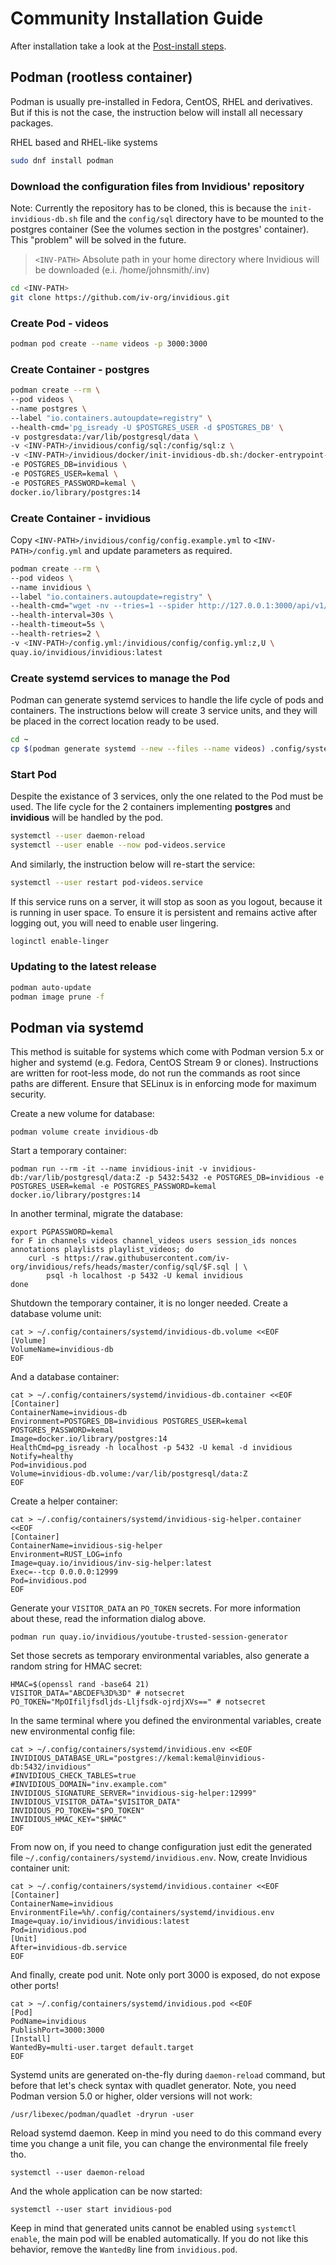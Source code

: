# Community Installation Guide

After installation take a look at the [Post-install steps](installation.md#post-install-configuration).

## Podman (rootless container)

Podman is usually pre-installed in Fedora, CentOS, RHEL and derivatives. But if this is not the case, the instruction below will install all necessary packages.

RHEL based and RHEL-like systems
```bash
sudo dnf install podman
```

### Download the configuration files from Invidious' repository

Note: Currently the repository has to be cloned, this is because the `init-invidious-db.sh` file and the `config/sql` directory have to be mounted to the postgres container (See the volumes section in the postgres' container). This "problem" will be solved in the future.
> `<INV-PATH>` Absolute path in your home directory where Invidious will be downloaded (e.i. /home/johnsmith/.inv)

```bash
cd <INV-PATH>
git clone https://github.com/iv-org/invidious.git
```

### Create Pod - videos

```bash
podman pod create --name videos -p 3000:3000
```

### Create Container - postgres

```bash
podman create --rm \
--pod videos \
--name postgres \
--label "io.containers.autoupdate=registry" \
--health-cmd='pg_isready -U $POSTGRES_USER -d $POSTGRES_DB' \
-v postgresdata:/var/lib/postgresql/data \
-v <INV-PATH>/invidious/config/sql:/config/sql:z \
-v <INV-PATH>/invidious/docker/init-invidious-db.sh:/docker-entrypoint-initdb.d/init-invidious-db.sh:z \
-e POSTGRES_DB=invidious \
-e POSTGRES_USER=kemal \
-e POSTGRES_PASSWORD=kemal \
docker.io/library/postgres:14
```

### Create Container - invidious

Copy `<INV-PATH>/invidious/config/config.example.yml` to `<INV-PATH>/config.yml` and update parameters as required.

```bash
podman create --rm \
--pod videos \
--name invidious \
--label "io.containers.autoupdate=registry" \
--health-cmd="wget -nv --tries=1 --spider http://127.0.0.1:3000/api/v1/trending || exit 1" \
--health-interval=30s \
--health-timeout=5s \
--health-retries=2 \
-v <INV-PATH>/config.yml:/invidious/config/config.yml:z,U \
quay.io/invidious/invidious:latest
```

### Create systemd services to manage the Pod

Podman can generate systemd services to handle the life cycle of pods and containers. 
The instructions below will create 3 service units, and they will be placed in the correct location ready to be used.

```bash
cd ~
cp $(podman generate systemd --new --files --name videos) .config/systemd/user
```

### Start Pod

Despite the existance of 3 services, only the one related to the Pod must be used. The life cycle for the 2 containers implementing **postgres** and **invidious** will be handled by the pod.

```bash
systemctl --user daemon-reload
systemctl --user enable --now pod-videos.service
```

And similarly, the instruction below will re-start the service:

```bash
systemctl --user restart pod-videos.service
```

If this service runs on a server, it will stop as soon as you logout, because it is running in user space. 
To ensure it is persistent and remains active after logging out, you will need to enable user lingering.

```bash
loginctl enable-linger
```

### Updating to the latest release

```bash
podman auto-update
podman image prune -f
```

## Podman via systemd

This method is suitable for systems which come with Podman version 5.x or higher and systemd (e.g. Fedora, CentOS Stream 9 or clones). Instructions are written for root-less mode, do not run the commands as root since paths are different. Ensure that SELinux is in enforcing mode for maximum security.

Create a new volume for database:

    podman volume create invidious-db

Start a temporary container:

    podman run --rm -it --name invidious-init -v invidious-db:/var/lib/postgresql/data:Z -p 5432:5432 -e POSTGRES_DB=invidious -e POSTGRES_USER=kemal -e POSTGRES_PASSWORD=kemal docker.io/library/postgres:14

In another terminal, migrate the database:

    export PGPASSWORD=kemal
    for F in channels videos channel_videos users session_ids nonces annotations playlists playlist_videos; do
        curl -s https://raw.githubusercontent.com/iv-org/invidious/refs/heads/master/config/sql/$F.sql | \
            psql -h localhost -p 5432 -U kemal invidious
    done

Shutdown the temporary container, it is no longer needed. Create a database volume unit:

    cat > ~/.config/containers/systemd/invidious-db.volume <<EOF
    [Volume]
    VolumeName=invidious-db
    EOF

And a database container:

    cat > ~/.config/containers/systemd/invidious-db.container <<EOF
    [Container]
    ContainerName=invidious-db
    Environment=POSTGRES_DB=invidious POSTGRES_USER=kemal POSTGRES_PASSWORD=kemal
    Image=docker.io/library/postgres:14
    HealthCmd=pg_isready -h localhost -p 5432 -U kemal -d invidious
    Notify=healthy
    Pod=invidious.pod
    Volume=invidious-db.volume:/var/lib/postgresql/data:Z
    EOF

Create a helper container:

    cat > ~/.config/containers/systemd/invidious-sig-helper.container <<EOF
    [Container]
    ContainerName=invidious-sig-helper
    Environment=RUST_LOG=info
    Image=quay.io/invidious/inv-sig-helper:latest
    Exec=--tcp 0.0.0.0:12999
    Pod=invidious.pod
    EOF

Generate your `VISITOR_DATA` an `PO_TOKEN` secrets. For more information about these, read the information dialog above.

    podman run quay.io/invidious/youtube-trusted-session-generator

Set those secrets as temporary environmental variables, also generate a random string for HMAC secret:

    HMAC=$(openssl rand -base64 21)
    VISITOR_DATA="ABCDEF%3D%3D" # notsecret
    PO_TOKEN="MpOIfiljfsdljds-Lljfsdk-ojrdjXVs==" # notsecret

In the same terminal where you defined the environmental variables, create new environmental config file:

    cat > ~/.config/containers/systemd/invidious.env <<EOF
    INVIDIOUS_DATABASE_URL="postgres://kemal:kemal@invidious-db:5432/invidious"
    #INVIDIOUS_CHECK_TABLES=true
    #INVIDIOUS_DOMAIN="inv.example.com"
    INVIDIOUS_SIGNATURE_SERVER="invidious-sig-helper:12999"
    INVIDIOUS_VISITOR_DATA="$VISITOR_DATA"
    INVIDIOUS_PO_TOKEN="$PO_TOKEN"
    INVIDIOUS_HMAC_KEY="$HMAC"
    EOF

From now on, if you need to change configuration just edit the generated file `~/.config/containers/systemd/invidious.env`. Now, create Invidious container unit:

    cat > ~/.config/containers/systemd/invidious.container <<EOF
    [Container]
    ContainerName=invidious
    EnvironmentFile=%h/.config/containers/systemd/invidious.env
    Image=quay.io/invidious/invidious:latest
    Pod=invidious.pod
    [Unit]
    After=invidious-db.service
    EOF

And finally, create pod unit. Note only port 3000 is exposed, do not expose other ports!

    cat > ~/.config/containers/systemd/invidious.pod <<EOF
    [Pod]
    PodName=invidious
    PublishPort=3000:3000
    [Install]
    WantedBy=multi-user.target default.target
    EOF

Systemd units are generated on-the-fly during `daemon-reload` command, but before that let's check syntax with quadlet generator. Note, you need Podman version 5.0 or higher, older versions will not work:

    /usr/libexec/podman/quadlet -dryrun -user

Reload systemd daemon. Keep in mind you need to do this command every time you change a unit file, you can change the environmental file freely tho.

    systemctl --user daemon-reload

And the whole application can be now started:

    systemctl --user start invidious-pod

Keep in mind that generated units cannot be enabled using `systemctl enable`, the main pod will be enabled automatically. If you do not like this behavior, remove the `WantedBy` line from `invidious.pod`.

